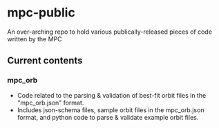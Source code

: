 # mpc-public

An over-arching repo to hold various publically-released pieces of code written by the MPC 

## Current contents 

### mpc_orb
 - Code related to the parsing & validation of best-fit orbit files in the "mpc_orb.json" format.
 - Includes json-schema files, sample orbit files in the mpc_orb.json format, and python code to parse & validate example orbit files.
